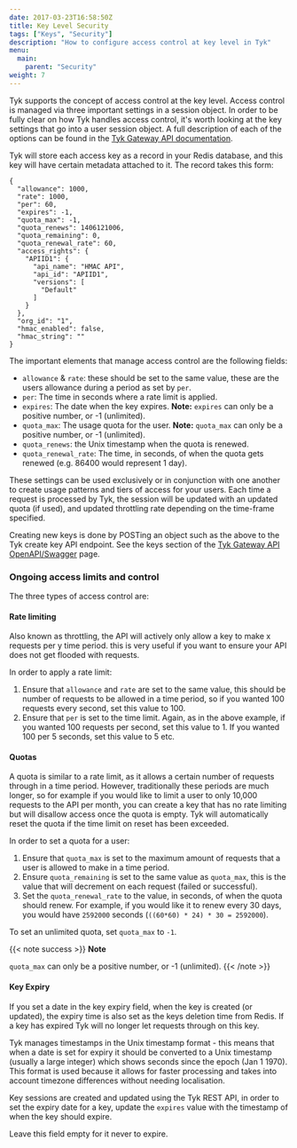 ```yaml
---
date: 2017-03-23T16:58:50Z
title: Key Level Security
tags: ["Keys", "Security"]
description: "How to configure access control at key level in Tyk"
menu:
  main:
    parent: "Security"
weight: 7 
---
```


Tyk supports the concept of access control at the key level. Access control is managed via three important settings in a session object. In order to be fully clear on how Tyk handles access control, it's worth looking at the key settings that go into a user session object. A full description of each of the options can be found in the [Tyk Gateway API documentation](/tyk-gateway-api/).

Tyk will store each access key as a record in your Redis database, and this key will have certain metadata attached to it. The record takes this form:

```{.copyWrapper}
{
  "allowance": 1000,
  "rate": 1000,
  "per": 60,
  "expires": -1,
  "quota_max": -1,
  "quota_renews": 1406121006,
  "quota_remaining": 0,
  "quota_renewal_rate": 60,
  "access_rights": {
    "APIID1": {
      "api_name": "HMAC API",
      "api_id": "APIID1",
      "versions": [
        "Default"
      ]
    }
  },
  "org_id": "1",
  "hmac_enabled": false,
  "hmac_string": ""
}
```

The important elements that manage access control are the following fields:

*   `allowance` & `rate`: these should be set to the same value, these are the users allowance during a period as set by `per`.
*   `per`: The time in seconds where a rate limit is applied.
*   `expires`: The date when the key expires. **Note:** `expires` can only be a positive number, or -1 (unlimited).
*   `quota_max`: The usage quota for the user. **Note:** `quota_max` can only be a positive number, or -1 (unlimited).
*   `quota_renews`: the Unix timestamp when the quota is renewed.
*   `quota_renewal_rate`: The time, in seconds, of when the quota gets renewed (e.g. 86400 would represent 1 day).

These settings can be used exclusively or in conjunction with one another to create usage patterns and tiers of access for your users. Each time a request is processed by Tyk, the session will be updated with an updated quota (if used), and updated throttling rate depending on the time-frame specified.

Creating new keys is done by POSTing an object such as the above to the Tyk create key API endpoint. See the keys section of the [Tyk Gateway API OpenAPI/Swagger](/tyk-gateway-api/) page.

### Ongoing access limits and control

The three types of access control are:

#### Rate limiting

Also known as throttling, the API will actively only allow a key to make x requests per y time period. this is very useful if you want to ensure your API does not get flooded with requests.

In order to apply a rate limit:

1.  Ensure that `allowance` and `rate` are set to the same value, this should be number of requests to be allowed in a time period, so if you wanted 100 requests every second, set this value to 100.
2.  Ensure that `per` is set to the time limit. Again, as in the above example, if you wanted 100 requests per second, set this value to 1. If you wanted 100 per 5 seconds, set this value to 5 etc.

#### Quotas

A quota is similar to a rate limit, as it allows a certain number of requests through in a time period. However, traditionally these periods are much longer, so for example if you would like to limit a user to only 10,000 requests to the API per month, you can create a key that has no rate limiting but will disallow access once the quota is empty. Tyk will automatically reset the quota if the time limit on reset has been exceeded.

In order to set a quota for a user:

1.  Ensure that `quota_max` is set to the maximum amount of requests that a user is allowed to make in a time period.
2.  Ensure `quota_remaining` is set to the same value as `quota_max`, this is the value that will decrement on each request (failed or successful).
3.  Set the `quota_renewal_rate` to the value, in seconds, of when the quota should renew. For example, if you would like it to renew every 30 days, you would have `2592000` seconds (`((60*60) * 24) * 30 = 2592000`).

To set an unlimited quota, set `quota_max` to `-1`.

{{< note success >}}
**Note**  

`quota_max` can only be a positive number, or -1 (unlimited).
{{< /note >}}

#### Key Expiry

If you set a date in the key expiry field, when the key is created (or updated), the expiry time is also set as the keys deletion time from Redis. If a key has expired Tyk will no longer let requests through on this key.

Tyk manages timestamps in the Unix timestamp format - this means that when a date is set for expiry it should be converted to a Unix timestamp (usually a large integer) which shows seconds since the epoch (Jan 1 1970). This format is used because it allows for faster processing and takes into account timezone differences without needing localisation.

Key sessions are created and updated using the Tyk REST API, in order to set the expiry date for a key, update the `expires` value with the timestamp of when the key should expire.

Leave this field empty for it never to expire.
